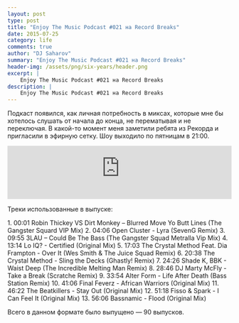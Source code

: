 ```yaml
---
layout: post
type: post
title: "Enjoy The Music Podcast #021 на Record Breaks"
date: 2015-07-25
category: life
comments: true
author: "DJ Saharov"
summary: "Enjoy The Music Podcast #021 на Record Breaks"
header-img: /assets/png/six-years/header.png
excerpt: |
    Enjoy The Music Podcast #021 на Record Breaks
description: |
    Enjoy The Music Podcast #021 на Record Breaks
---
```


<p>
<span class="firstcharacter">П</span>одкаст появился, как личная потребность в миксах, которые мне бы хотелось слушать от начала до конца, не перематывая и не переключая. В какой-то момент меня заметили ребята из Рекорда и пригласили в эфирную сетку. Шоу выходило по пятницам в 21:00.
</p>

<iframe width="100%" height="120" src="https://player-widget.mixcloud.com/widget/iframe/?hide_cover=1&feed=%2Fdjsaharovofficial%2Fenjoy-the-music-podcast-021%2F" frameborder="0" allow="encrypted-media; fullscreen; autoplay; idle-detection; speaker-selection; web-share;" ></iframe>

<p>Треки использованные в выпуске:</p>
1. 00:01 Robin Thickey VS Dirt Monkey – Blurred Move Yo Butt Lines (The Gangster Squard VIP Mix)
2. 04:06 Open Cluster - Lyra (SevenG Remix)
3. 09:55 3LAU – Could Be The Bass (The Gangster Squad Metralla Vip Mix)
4. 13:14 Lo IQ? - Certified (Original Mix)
5. 17:03 The Crystal Method Feat. Dia Frampton - Over It (Wes Smith & The Juice Squad Remix)
6. 20:38 The Crystal Method - Sling the Decks (Ghastly! Remix)
7. 24:26 Shade K, BBK - Waist Deep (The Incredible Melting Man Remix)
8. 28:46 DJ Marty McFly - Take a Break (Scratche Remix)
9. 33:54 Alter Form - Life After Death (Bass Station Remix)
10. 41:06 Final Feverz - African Warriors (Original Mix)
11. 46:22 The Beatkillers - Stay Out (Original Mix)
12. 51:18 Fisso & Spark - I Can Feel It (Original Mix)
13. 56:06 Bassnamic - Flood (Original Mix)

<p>Всего в данном формате было выпущено &mdash; 90 выпусков.</p>